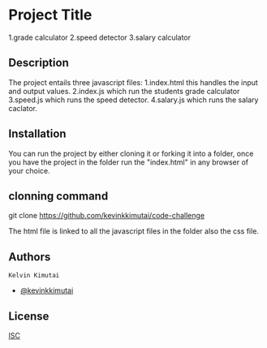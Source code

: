 
# Project Title
1.grade calculator
2.speed detector
3.salary calculator

## Description
The project entails three javascript files: 
1.index.html this handles the input and output values.
2.index.js which run the students grade calculator
3.speed.js which runs the speed detector.
4.salary.js which runs the salary caclator.
## Installation
You can run the project by either cloning it or forking it into a folder, once you have the project in the folder run the "index.html" in any browser of your choice.
## clonning command
git clone https://github.com/kevinkkimutai/code-challenge

The html file is linked to all the javascript files in the folder also the css file.
## Authors
	Kelvin Kimutai
- [@kevinkkimutai](https://www.github.com/kevinkkimutai)


## License

[ISC](https://choosealicense.com/licenses/isc/)
